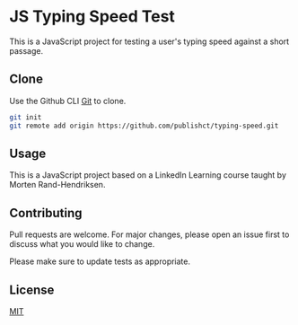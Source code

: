 # JS Typing Speed Test

This is a JavaScript project for testing a user's typing speed against a short passage.

## Clone

Use the Github CLI [Git](https://github.com/publishct/typing-speed.git) to clone.

```bash
git init
git remote add origin https://github.com/publishct/typing-speed.git

```

## Usage
This is a JavaScript project based on a LinkedIn Learning course taught by Morten Rand-Hendriksen.

## Contributing
Pull requests are welcome. For major changes, please open an issue first to discuss what you would like to change.

Please make sure to update tests as appropriate.

## License
[MIT](https://choosealicense.com/licenses/mit/)